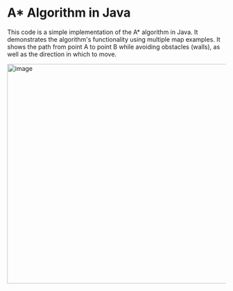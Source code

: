# A* Algorithm in Java


This code is a simple implementation of the A* algorithm in Java. 
It demonstrates the algorithm's functionality using multiple map examples.
It shows the path from point A to point B while avoiding obstacles (walls), as well as the direction in which to move.

<img width="506" alt="image" src="https://github.com/PasterLak/AStarAlgorithm/assets/59233654/17acf086-047b-46d2-9ad8-34f7e9f93a88">

